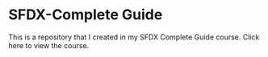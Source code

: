 # SFDX-Complete Guide

This is a repository that I created in my SFDX Complete Guide course.
Click here to view the course.